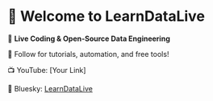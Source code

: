 # 👋 Welcome to LearnDataLive

🔹 **Live Coding & Open-Source Data Engineering**

🚀 Follow for tutorials, automation, and free tools!

📺 YouTube: [Your Link]

📘 Bluesky: [LearnDataLive](https://bsky.app/profile/learndatalive.bsky.social)



<!---
LearnDataLive/LearnDataLive is a ✨ special ✨ repository because its `README.md` (this file) appears on your GitHub profile.
You can click the Preview link to take a look at your changes.
--->
